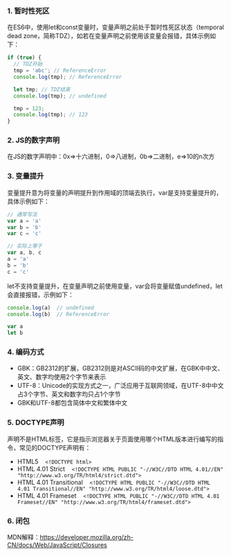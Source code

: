 ### 1. 暂时性死区
在ES6中，使用let和const变量时，变量声明之前处于暂时性死区状态（temporal dead zone，简称TDZ），如若在变量声明之前使用该变量会报错，具体示例如下：

```javascript
if (true) {
  // TDZ开始
  tmp = 'abc'; // ReferenceError
  console.log(tmp); // ReferenceError

  let tmp; // TDZ结束
  console.log(tmp); // undefined

  tmp = 123;
  console.log(tmp); // 123
}
```

### 2. JS的数字声明
在JS的数字声明中：0x=>十六进制，0=>八进制，0b=>二进制，e=>10的n次方

### 3. 变量提升
变量提升意为将变量的声明提升到作用域的顶端去执行，var是支持变量提升的，具体示例如下：

```javascript
// 通常写法
var a = 'a'
var b = 'b'
var c = 'c'

// 实际上等于
var a, b, c
a = 'a'
b = 'b'
c = 'c'
```


let不支持变量提升，在变量声明之前使用变量，var会将变量赋值undefined，let会直接报错，示例如下：

```javascript
console.log(a)  // undefined
console.log(b)  // ReferenceError

var a
let b
```

### 4. 编码方式
+ GBK：GB2312的扩展，GB2312则是对ASCII码的中文扩展，在GBK中中文、英文、数字均使用2个字节来表示
+ UTF-8：Unicode的实现方式之一，广泛应用于互联网领域，在UTF-8中中文占3个字节、英文和数字均只占1个字节
+ GBK和UTF-8都包含简体中文和繁体中文

### 5. DOCTYPE声明
<!DOCTYPE>声明不是HTML标签，它是指示浏览器关于页面使用哪个HTML版本进行编写的指令，常见的DOCTYPE声明有：
+ HTML5&nbsp;&nbsp;&nbsp;&nbsp;`<!DOCTYPE html>`
+ HTML 4.01 Strict&nbsp;&nbsp;&nbsp;&nbsp;`<!DOCTYPE HTML PUBLIC "-//W3C//DTD HTML 4.01//EN" "http://www.w3.org/TR/html4/strict.dtd">`
+ HTML 4.01 Transitional&nbsp;&nbsp;&nbsp;&nbsp;`<!DOCTYPE HTML PUBLIC "-//W3C//DTD HTML 4.01 Transitional//EN" "http://www.w3.org/TR/html4/loose.dtd">`
+ HTML 4.01 Frameset&nbsp;&nbsp;&nbsp;&nbsp;`<!DOCTYPE HTML PUBLIC "-//W3C//DTD HTML 4.01 Frameset//EN" "http://www.w3.org/TR/html4/frameset.dtd">`

### 6. 闭包
MDN解释：https://developer.mozilla.org/zh-CN/docs/Web/JavaScript/Closures





